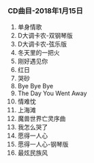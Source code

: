 ### CD曲目-2018年1月15日

1. 单身情歌
2. D大调卡农-双钢琴版
3. D大调卡农-弦乐版
4. 冬天里的一把火
5. 刚好遇见你
6. 红日
7. 哭砂
8. Bye Bye Bye
9. The Day You Went Away
10. 情难忱
11. 上海滩
12. 魔兽世界亡灵序曲
13. 我怎么哭了
14. 愿得一人心
15. 愿得一人心-钢琴版
16. 最炫民族风
